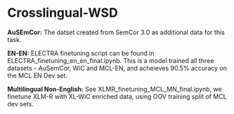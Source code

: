 # Crosslingual-WSD

**AuSEmCor:** The datset created from SemCor 3.0 as additional data for this task.

**EN-EN:** ELECTRA finetuning script can be found in ELECTRA_finetuning_en_en_final.ipynb. This is a model trained all three datasets - AuSemCor, WiC and MCL-EN, and acheieves 90.5% accuracy on the MCL EN Dev set.

**Multilingual Non-English:** See XLMR_finetuning_MCL_MN_final.ipynb, we finetune XLM-R with XL-WiC enriched data, using OOV training split of MCL dev sets.
